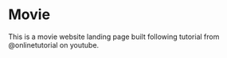 # Movie
This is a movie website landing page built following tutorial from @onlinetutorial on youtube.
